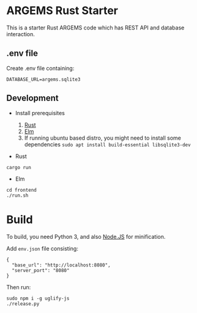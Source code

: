 # ARGEMS Rust Starter

This is a starter Rust ARGEMS code which has REST API and database interaction.

## .env file
Create .env file containing:
```
DATABASE_URL=argems.sqlite3
```

## Development

- Install prerequisites
    1. [Rust](https://www.rust-lang.org/tools/install)
    2. [Elm](https://guide.elm-lang.org/install/elm.html)
    3. If running ubuntu based distro, you might need to install some dependencies
```sudo apt install build-essential libsqlite3-dev```

- Rust
```
cargo run
```

- Elm
```
cd frontend
./run.sh
```

# Build
To build, you need Python 3, and also [Node.JS](https://nodejs.org/en/download/) for minification.  

Add `env.json` file consisting:
```
{
  "base_url": "http://localhost:8080",
  "server_port": "8080"
} 
```

Then run:
```
sudo npm i -g uglify-js
./release.py
```
